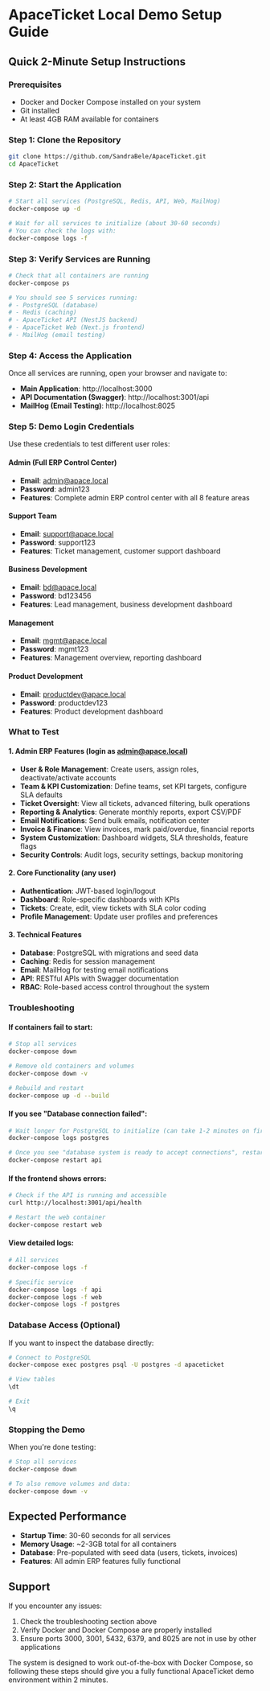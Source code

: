 # ApaceTicket Local Demo Setup Guide

## Quick 2-Minute Setup Instructions

### Prerequisites
- Docker and Docker Compose installed on your system
- Git installed
- At least 4GB RAM available for containers

### Step 1: Clone the Repository
```bash
git clone https://github.com/SandraBele/ApaceTicket.git
cd ApaceTicket
```

### Step 2: Start the Application
```bash
# Start all services (PostgreSQL, Redis, API, Web, MailHog)
docker-compose up -d

# Wait for all services to initialize (about 30-60 seconds)
# You can check the logs with:
docker-compose logs -f
```

### Step 3: Verify Services are Running
```bash
# Check that all containers are running
docker-compose ps

# You should see 5 services running:
# - PostgreSQL (database)
# - Redis (caching)
# - ApaceTicket API (NestJS backend)
# - ApaceTicket Web (Next.js frontend)
# - MailHog (email testing)
```

### Step 4: Access the Application
Once all services are running, open your browser and navigate to:

- **Main Application**: http://localhost:3000
- **API Documentation (Swagger)**: http://localhost:3001/api
- **MailHog (Email Testing)**: http://localhost:8025

### Step 5: Demo Login Credentials

Use these credentials to test different user roles:

#### Admin (Full ERP Control Center)
- **Email**: admin@apace.local
- **Password**: admin123
- **Features**: Complete admin ERP control center with all 8 feature areas

#### Support Team
- **Email**: support@apace.local  
- **Password**: support123
- **Features**: Ticket management, customer support dashboard

#### Business Development
- **Email**: bd@apace.local
- **Password**: bd123456
- **Features**: Lead management, business development dashboard

#### Management
- **Email**: mgmt@apace.local
- **Password**: mgmt123
- **Features**: Management overview, reporting dashboard

#### Product Development
- **Email**: productdev@apace.local
- **Password**: productdev123
- **Features**: Product development dashboard

### What to Test

#### 1. Admin ERP Features (login as admin@apace.local)
- **User & Role Management**: Create users, assign roles, deactivate/activate accounts
- **Team & KPI Customization**: Define teams, set KPI targets, configure SLA defaults
- **Ticket Oversight**: View all tickets, advanced filtering, bulk operations
- **Reporting & Analytics**: Generate monthly reports, export CSV/PDF
- **Email Notifications**: Send bulk emails, notification center
- **Invoice & Finance**: View invoices, mark paid/overdue, financial reports
- **System Customization**: Dashboard widgets, SLA thresholds, feature flags
- **Security Controls**: Audit logs, security settings, backup monitoring

#### 2. Core Functionality (any user)
- **Authentication**: JWT-based login/logout
- **Dashboard**: Role-specific dashboards with KPIs
- **Tickets**: Create, edit, view tickets with SLA color coding
- **Profile Management**: Update user profiles and preferences

#### 3. Technical Features
- **Database**: PostgreSQL with migrations and seed data
- **Caching**: Redis for session management
- **Email**: MailHog for testing email notifications
- **API**: RESTful APIs with Swagger documentation
- **RBAC**: Role-based access control throughout the system

### Troubleshooting

#### If containers fail to start:
```bash
# Stop all services
docker-compose down

# Remove old containers and volumes
docker-compose down -v

# Rebuild and restart
docker-compose up -d --build
```

#### If you see "Database connection failed":
```bash
# Wait longer for PostgreSQL to initialize (can take 1-2 minutes on first run)
docker-compose logs postgres

# Once you see "database system is ready to accept connections", restart the API:
docker-compose restart api
```

#### If the frontend shows errors:
```bash
# Check if the API is running and accessible
curl http://localhost:3001/api/health

# Restart the web container
docker-compose restart web
```

#### View detailed logs:
```bash
# All services
docker-compose logs -f

# Specific service
docker-compose logs -f api
docker-compose logs -f web
docker-compose logs -f postgres
```

### Database Access (Optional)
If you want to inspect the database directly:

```bash
# Connect to PostgreSQL
docker-compose exec postgres psql -U postgres -d apaceticket

# View tables
\dt

# Exit
\q
```

### Stopping the Demo
When you're done testing:

```bash
# Stop all services
docker-compose down

# To also remove volumes and data:
docker-compose down -v
```

## Expected Performance
- **Startup Time**: 30-60 seconds for all services
- **Memory Usage**: ~2-3GB total for all containers
- **Database**: Pre-populated with seed data (users, tickets, invoices)
- **Features**: All admin ERP features fully functional

## Support
If you encounter any issues:
1. Check the troubleshooting section above
2. Verify Docker and Docker Compose are properly installed
3. Ensure ports 3000, 3001, 5432, 6379, and 8025 are not in use by other applications

The system is designed to work out-of-the-box with Docker Compose, so following these steps should give you a fully functional ApaceTicket demo environment within 2 minutes.